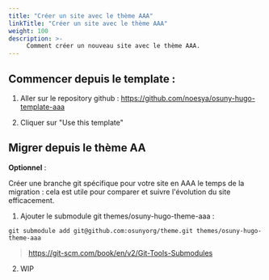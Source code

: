 ```yaml
---
title: "Créer un site avec le thème AAA"
linkTitle: "Créer un site avec le thème AAA"
weight: 100
description: >-
     Comment créer un nouveau site avec le thème AAA.
---
```


## Commencer depuis le template : 

1. Aller sur le repository github : https://github.com/noesya/osuny-hugo-template-aaa

2. Cliquer sur "Use this template"

## Migrer depuis le thème AA

**Optionnel** :

Créer une branche git spécifique pour votre site en AAA le temps de la migration : cela est utile pour comparer et suivre l'évolution du site efficacement.


1. Ajouter le submodule git themes/osuny-hugo-theme-aaa :

```
git submodule add git@github.com:osunyorg/theme.git themes/osuny-hugo-theme-aaa
```
> https://git-scm.com/book/en/v2/Git-Tools-Submodules 

2. WIP
